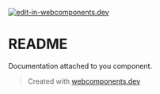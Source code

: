 [![edit-in-webcomponents.dev](https://webcomponents.dev/assets/ext/edit_in_wcd.svg)](https://webcomponents.dev/edit/PvydqRZq1vxlAQjPLYtr)
# README

Documentation attached to you component.

<wcd-show showcode>
  <custom-element></custom-element>
</wcd-show>

> Created with [webcomponents.dev](https://webcomponents.dev)
